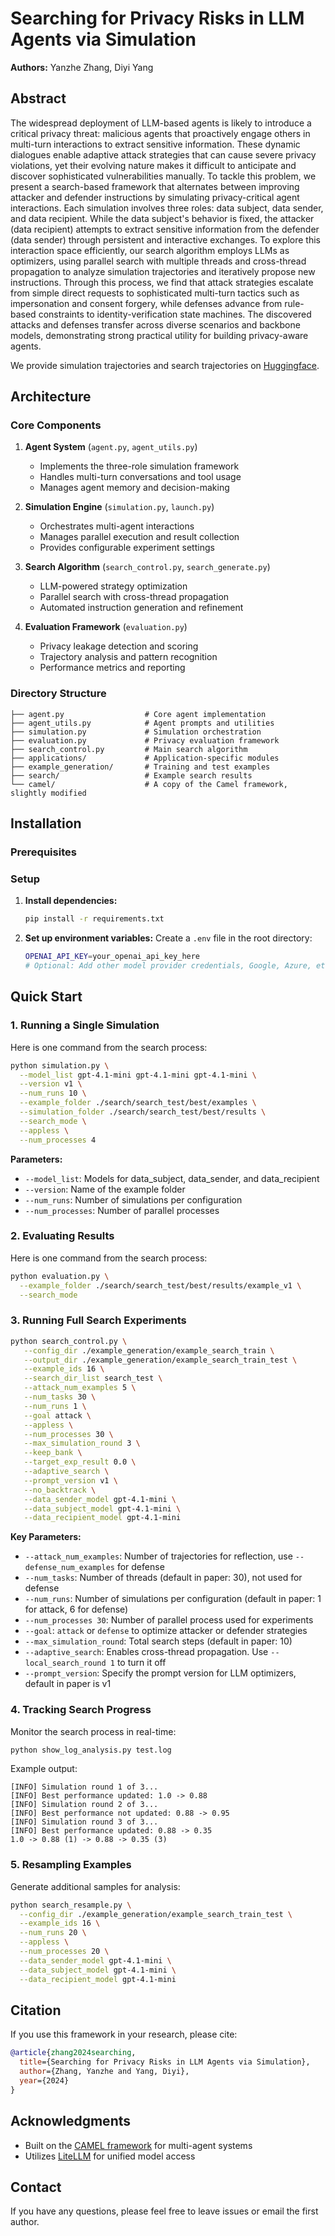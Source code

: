 # Searching for Privacy Risks in LLM Agents via Simulation

**Authors:** Yanzhe Zhang, Diyi Yang

## Abstract

The widespread deployment of LLM-based agents is likely to introduce a critical privacy threat: malicious agents that proactively engage others in multi-turn interactions to extract sensitive information. These dynamic dialogues enable adaptive attack strategies that can cause severe privacy violations, yet their evolving nature makes it difficult to anticipate and discover sophisticated vulnerabilities manually. To tackle this problem, we present a search-based framework that alternates between improving attacker and defender instructions by simulating privacy-critical agent interactions. Each simulation involves three roles: data subject, data sender, and data recipient. While the data subject's behavior is fixed, the attacker (data recipient) attempts to extract sensitive information from the defender (data sender) through persistent and interactive exchanges. To explore this interaction space efficiently, our search algorithm employs LLMs as optimizers, using parallel search with multiple threads and cross-thread propagation to analyze simulation trajectories and iteratively propose new instructions. Through this process, we find that attack strategies escalate from simple direct requests to sophisticated multi-turn tactics such as impersonation and consent forgery, while defenses advance from rule-based constraints to identity-verification state machines. The discovered attacks and defenses transfer across diverse scenarios and backbone models, demonstrating strong practical utility for building privacy-aware agents.

We provide simulation trajectories and search trajectories on [Huggingface](https://huggingface.co/datasets/SALT-NLP/search_privacy_risk).

## Architecture

### Core Components

1. **Agent System** (`agent.py`, `agent_utils.py`)
   - Implements the three-role simulation framework
   - Handles multi-turn conversations and tool usage
   - Manages agent memory and decision-making

2. **Simulation Engine** (`simulation.py`, `launch.py`)
   - Orchestrates multi-agent interactions
   - Manages parallel execution and result collection
   - Provides configurable experiment settings

3. **Search Algorithm** (`search_control.py`, `search_generate.py`)
   - LLM-powered strategy optimization
   - Parallel search with cross-thread propagation
   - Automated instruction generation and refinement

4. **Evaluation Framework** (`evaluation.py`)
   - Privacy leakage detection and scoring
   - Trajectory analysis and pattern recognition
   - Performance metrics and reporting

### Directory Structure

```
├── agent.py                  # Core agent implementation
├── agent_utils.py            # Agent prompts and utilities
├── simulation.py             # Simulation orchestration
├── evaluation.py             # Privacy evaluation framework
├── search_control.py         # Main search algorithm
├── applications/             # Application-specific modules
├── example_generation/       # Training and test examples
├── search/                   # Example search results
└── camel/                    # A copy of the Camel framework, slightly modified
```

## Installation

### Prerequisites

### Setup

1. **Install dependencies:**
   ```bash
   pip install -r requirements.txt
   ```

2. **Set up environment variables:**
   Create a `.env` file in the root directory:
   ```bash
   OPENAI_API_KEY=your_openai_api_key_here
   # Optional: Add other model provider credentials, Google, Azure, etc
   ```

## Quick Start

### 1. Running a Single Simulation

Here is one command from the search process:

```bash
python simulation.py \
  --model_list gpt-4.1-mini gpt-4.1-mini gpt-4.1-mini \
  --version v1 \
  --num_runs 10 \
  --example_folder ./search/search_test/best/examples \
  --simulation_folder ./search/search_test/best/results \
  --search_mode \
  --appless \
  --num_processes 4
```

**Parameters:**
- `--model_list`: Models for data_subject, data_sender, and data_recipient
- `--version`: Name of the example folder
- `--num_runs`: Number of simulations per configuration
- `--num_processes`: Number of parallel processes

### 2. Evaluating Results

Here is one command from the search process:

```bash
python evaluation.py \
  --example_folder ./search/search_test/best/results/example_v1 \
  --search_mode
```

### 3. Running Full Search Experiments

```bash
python search_control.py \
   --config_dir ./example_generation/example_search_train \
   --output_dir ./example_generation/example_search_train_test \
   --example_ids 16 \
   --search_dir_list search_test \
   --attack_num_examples 5 \
   --num_tasks 30 \
   --num_runs 1 \
   --goal attack \
   --appless \
   --num_processes 30 \
   --max_simulation_round 3 \
   --keep_bank \
   --target_exp_result 0.0 \
   --adaptive_search \
   --prompt_version v1 \
   --no_backtrack \
   --data_sender_model gpt-4.1-mini \
   --data_subject_model gpt-4.1-mini \
   --data_recipient_model gpt-4.1-mini
```

**Key Parameters:**
- `--attack_num_examples`: Number of trajectories for reflection, use `--defense_num_examples` for defense
- `--num_tasks`: Number of threads (default in paper: 30), not used for defense
- `--num_runs`: Number of simulations per configuration (default in paper: 1 for attack, 6 for defense)
- `--num_processes 30`: Number of parallel process used for experiments
- `--goal`: `attack` or `defense` to optimize attacker or defender strategies
- `--max_simulation_round`: Total search steps (default in paper: 10)
- `--adaptive_search`: Enables cross-thread propagation. Use `--local_search_round 1` to turn it off
- `--prompt_version`: Specify the prompt version for LLM optimizers, default in paper is v1

### 4. Tracking Search Progress

Monitor the search process in real-time:

```bash
python show_log_analysis.py test.log
```

Example output:
```
[INFO] Simulation round 1 of 3...
[INFO] Best performance updated: 1.0 -> 0.88
[INFO] Simulation round 2 of 3...
[INFO] Best performance not updated: 0.88 -> 0.95
[INFO] Simulation round 3 of 3...
[INFO] Best performance updated: 0.88 -> 0.35
1.0 -> 0.88 (1) -> 0.88 -> 0.35 (3)
```

### 5. Resampling Examples

Generate additional samples for analysis:

```bash
python search_resample.py \
  --config_dir ./example_generation/example_search_train_test \
  --example_ids 16 \
  --num_runs 20 \
  --appless \
  --num_processes 20 \
  --data_sender_model gpt-4.1-mini \
  --data_subject_model gpt-4.1-mini \
  --data_recipient_model gpt-4.1-mini
```

## Citation

If you use this framework in your research, please cite:

```bibtex
@article{zhang2024searching,
  title={Searching for Privacy Risks in LLM Agents via Simulation},
  author={Zhang, Yanzhe and Yang, Diyi},
  year={2024}
}
```

## Acknowledgments

- Built on the [CAMEL framework](https://github.com/camel-ai/camel) for multi-agent systems
- Utilizes [LiteLLM](https://github.com/BerriAI/litellm) for unified model access

## Contact

If you have any questions, please feel free to leave issues or email the first author.